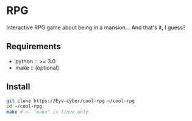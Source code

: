 # RPG
Interactive RPG game about being in a mansion... And that's it, I guess?

## Requirements
* python :: >= 3.0
* make :: (optional)

## Install
```bash
git clone https://Eyv-cyber/cool-rpg ~/cool-rpg
cd ~/cool-rpg
make # <- "make" is linux only.
```
